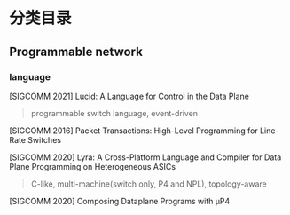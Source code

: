 # 分类目录

## Programmable network

### language

[SIGCOMM 2021] Lucid: A Language for Control in the Data Plane

> programmable switch language, event-driven  

[SIGCOMM 2016] Packet Transactions: High-Level Programming for Line-Rate Switches

[SIGCOMM 2020] Lyra: A Cross-Platform Language and Compiler for Data Plane Programming on Heterogeneous ASICs

> C-like, multi-machine(switch only, P4 and NPL), topology-aware

[SIGCOMM 2020] Composing Dataplane Programs with μP4
